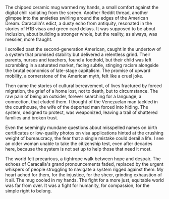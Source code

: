 The chipped ceramic mug warmed my hands, a small comfort against the digital chill radiating from the screen. Another Reddit thread, another glimpse into the anxieties swirling around the edges of the American Dream. Caracalla's edict, a dusty echo from antiquity, resonated in the stories of H1B visas and green card delays. It was supposed to be about inclusion, about building a stronger whole, but the reality, as always, was messier, more fraught.

I scrolled past the second-generation American, caught in the undertow of a system that promised stability but delivered a relentless grind. Their parents, nurses and teachers, found a foothold, but their child was left scrambling in a saturated market, facing subtle, stinging racism alongside the brutal economics of late-stage capitalism. The promise of upward mobility, a cornerstone of the American myth, felt like a cruel joke.

Then came the stories of cultural bereavement, of lives fractured by forced migration, the grief of a home lost, not to death, but to circumstance. The raw pain of being an outsider, forever searching for a language, a connection, that eluded them. I thought of the Venezuelan man tackled in the courthouse, the wife of the deported man forced into hiding. The system, designed to protect, was weaponized, leaving a trail of shattered families and broken trust.

Even the seemingly mundane questions about misspelled names on birth certificates or low-quality photos on visa applications hinted at the crushing weight of bureaucracy, the fear that a single mistake could derail a life. I see an older woman unable to take the citizenship test, even after decades here, because the system is not set up to help those that need it most.

The world felt precarious, a tightrope walk between hope and despair. The echoes of Caracalla's grand pronouncements faded, replaced by the urgent whispers of people struggling to navigate a system rigged against them. My heart ached for them, for the injustice, for the sheer, grinding exhaustion of it all. The mug cooled in my hands. The fight for a more just, equitable world was far from over. It was a fight for humanity, for compassion, for the simple right to belong.